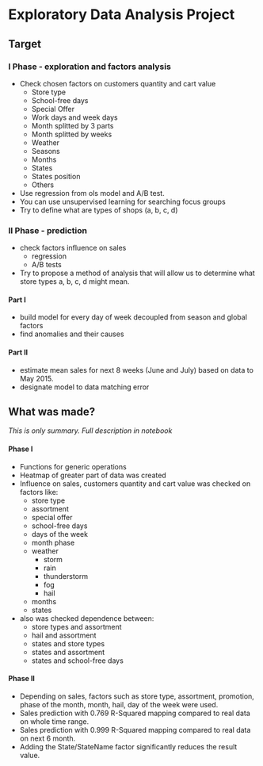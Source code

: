 # Exploratory Data Analysis Project

## Target

### I Phase - exploration and factors analysis
- Check chosen factors on customers quantity and cart value
  - Store type
  - School-free days
  - Special Offer
  - Work days and week days
  - Month splitted by 3 parts
  - Month splitted by weeks
  - Weather
  - Seasons
  - Months
  - States
  - States position
  - Others
- Use regression from ols model and A/B test.
- You can use unsupervised learning for searching focus groups
- Try to define what are types of shops (a, b, c, d)

### II Phase - prediction
- check factors influence on sales
  - regression
  - A/B tests
- Try to propose a method of analysis that will allow us to determine what store types a, b, c, d might mean.

#### Part I
- build model for every day of week decoupled from season and global factors
- find anomalies and their causes

#### Part II
- estimate mean sales for next 8 weeks (June and July) based on data to May 2015.
- designate model to data matching error

## What was made?
*This is only summary. Full description in notebook*

#### Phase I
- Functions for generic operations
- Heatmap of greater part of data was created
- Influence on sales, customers quantity and cart value was checked on factors like:
  - store type
  - assortment
  - special offer
  - school-free days
  - days of the week
  - month phase
  - weather
    - storm
    - rain
    - thunderstorm
    - fog
    - hail
  - months
  - states
- also was checked dependence between:
  - store types and assortment
  - hail and assortment
  - states and store types
  - states and assortment
  - states and school-free days

#### Phase II
- Depending on sales, factors such as store type, assortment, promotion, phase of the month, month, hail, day of the week were used.
- Sales prediction with 0.769 R-Squared mapping compared to real data on whole time range.
- Sales prediction with 0.999 R-Squared mapping compared to real data on next 6 month.
- Adding the State/StateName factor significantly reduces the result value.